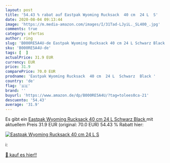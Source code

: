 ```yaml
---
layout: post
title: '54.43 % rabat auf Eastpak Wyoming Rucksack  40 cm  24 L  S'
date: 2020-08-04 09:13:44
image: 'https://m.media-amazon.com/images/I/31Tad-LJyiL._SL400_.jpg'
comments: true
category: ofertas
author: ring
slug: 'B000RE5A4U-de Eastpak Wyoming Rucksack 40 cm 24 L Schwarz Black'
sku: 'B000RE5A4U-de'
tags: [  ]
actualPrice: 31.9 EUR
currency: EUR
price: 31.9
comparePrice: 70.0 EUR
prodname: 'Eastpak Wyoming Rucksack  40 cm  24 L  Schwarz  Black '
country: 'de'
flag: '🇩🇪'
brand: ''
buyurl: 'https://www.amazon.de/dp/B000RE5A4U/?tag=tolees0ca-21'
descuento: '54.43'
average: '31.9'
---
```


Es gibt ein [Eastpak Wyoming Rucksack  40 cm  24 L  Schwarz  Black ](https://www.amazon.de/dp/B000RE5A4U/?tag=tolees0ca-21) mit aktuellem Preis 31.9 EUR (original: 70.0 EUR) 54.43 % Rabatt hier:

[![Eastpak Wyoming Rucksack  40 cm  24 L  S](https://m.media-amazon.com/images/I/31Tad-LJyiL._SL400_.jpg)](https://www.amazon.de/dp/B000RE5A4U/?tag=tolees0ca-21)

ℹ️:


[🛒 kauf es hier!!](https://www.amazon.de/dp/B000RE5A4U/?tag=tolees0ca-21)
